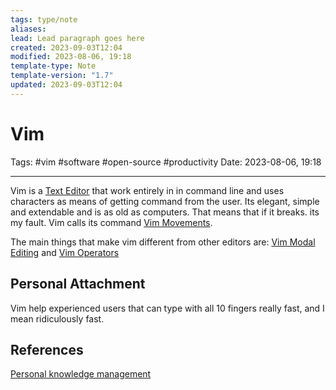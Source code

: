 ```yaml
---
tags: type/note
aliases: 
lead: Lead paragraph goes here
created: 2023-09-03T12:04
modified: 2023-08-06, 19:18
template-type: Note
template-version: "1.7"
updated: 2023-09-03T12:04
---
```


# Vim

Tags: #vim #software #open-source #productivity 
Date: 2023-08-06, 19:18

---

Vim is a [Text Editor](Text%20Editor) that work entirely in in command line and uses characters as means of getting command from the user. Its elegant, simple and extendable and is as old as computers. That means that if it breaks. its my fault. Vim calls its command [Vim Movements](Vim%20Movements.md).

The main things that make vim different from other editors are: [Vim Modal Editing](Vim%20Modal%20Editing.md) and [Vim Operators](Vim%20Operators.md)

## Personal Attachment

Vim help experienced users that can type with all 10 fingers really fast, and I mean ridiculously fast.

## References

[Personal knowledge management](Personal%20knowledge%20management.md)